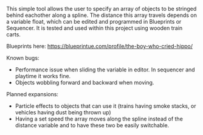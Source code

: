 This simple tool allows the user to specify an array of objects to be stringed behind eachother along a spline. The distance this array travels depends on a variable float, which can be edited and programmed in Blueprints or Sequencer. It is tested and used within this project using wooden train carts.

Blueprints here:
https://blueprintue.com/profile/the-boy-who-cried-hippo/

Known bugs:
- Performance issue when sliding the variable in editor. In sequencer and playtime it works fine.
- Objects wobbling forward and backward when moving.

Planned expansions:
- Particle effects to objects that can use it (trains having smoke stacks, or vehicles having dust being thrown up)
- Having a set speed the array moves along the spline instead of the distance variable and to have these two be easily switchable.

